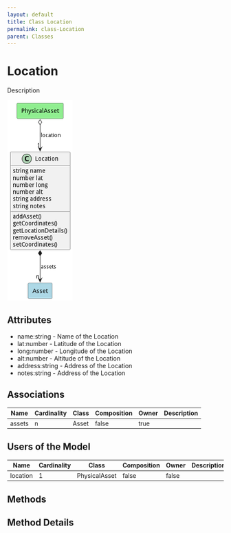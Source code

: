 ```yaml
---
layout: default
title: Class Location
permalink: class-Location
parent: Classes
---
```


# Location

Description 

![Logical Diagram](./logical.png)

## Attributes

* name:string - Name of the Location
* lat:number - Latitude of the Location
* long:number - Longitude of the Location
* alt:number - Altitude of the Location
* address:string - Address of the Location
* notes:string - Address of the Location


## Associations

| Name | Cardinality | Class | Composition | Owner | Description |
| --- | --- | --- | --- | --- | --- |
| assets | n | Asset | false | true |  |



## Users of the Model

| Name | Cardinality | Class | Composition | Owner | Description |
| --- | --- | --- | --- | --- | --- |
| location | 1 | PhysicalAsset | false | false |  |





## Methods


<h2>Method Details</h2>
    

